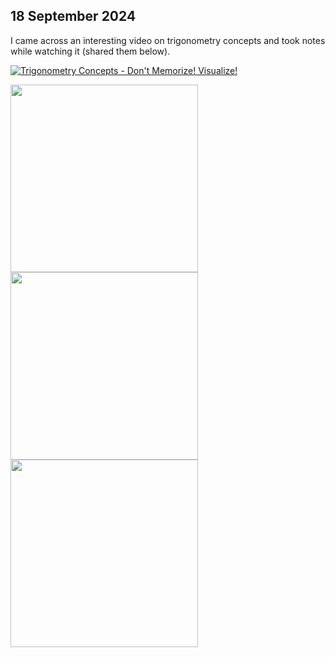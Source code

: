 
## 18 September 2024

I came across an interesting video on trigonometry concepts and took notes while watching it (shared them below).

[![Trigonometry Concepts - Don't Memorize! Visualize!](https://img.youtube.com/vi/mhd9FXYdf4s/0.jpg)](https://www.youtube.com/watch?v=mhd9FXYdf4s)

<img src="https://github.com/user-attachments/assets/71822bd7-f231-456d-b661-be2efd84c48a" width="300">
<img src="https://github.com/user-attachments/assets/8e39cb61-c5fc-49ad-815d-066393f3bd53" width="300">
<img src="https://github.com/user-attachments/assets/2dfb61ee-3acb-4b70-930c-911f64119921" width="300">
